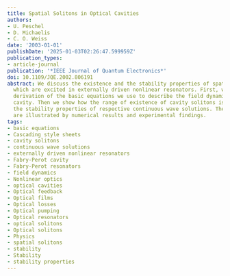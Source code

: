 ```yaml
---
title: Spatial Solitons in Optical Cavities
authors:
- U. Peschel
- D. Michaelis
- C. O. Weiss
date: '2003-01-01'
publishDate: '2025-01-03T02:26:47.599959Z'
publication_types:
- article-journal
publication: '*IEEE Journal of Quantum Electronics*'
doi: 10.1109/JQE.2002.806191
abstract: We discuss the existence and the stability properties of spatial solitons,
  which are excited in externally driven nonlinear resonators. First, we give a short
  derivation of the basic equations we use to describe the field dynamics in a Fabry-Perot
  cavity. Then we show how the range of existence of cavity solitons is related to
  the stability properties of respective continuous wave solutions. Theoretical predictions
  are illustrated by numerical results and experimental findings.
tags:
- basic equations
- Cascading style sheets
- cavity solitons
- continuous wave solutions
- externally driven nonlinear resonators
- Fabry-Perot cavity
- Fabry-Perot resonators
- field dynamics
- Nonlinear optics
- optical cavities
- Optical feedback
- Optical films
- Optical losses
- Optical pumping
- Optical resonators
- optical solitons
- Optical solitons
- Physics
- spatial solitons
- stability
- Stability
- stability properties
---
```

